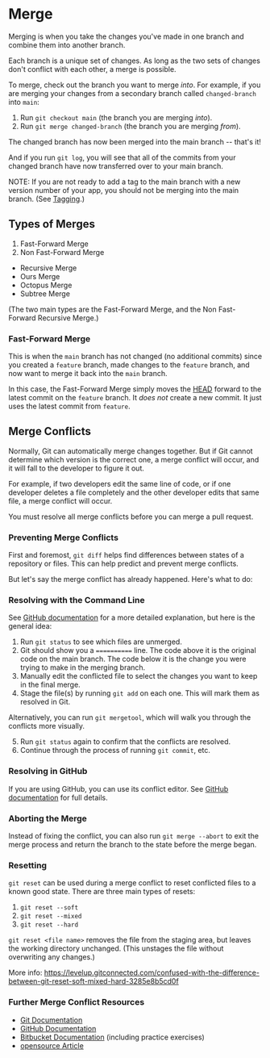 # Merge

Merging is when you take the changes you've made in one branch and combine them into another branch.

Each branch is a unique set of changes.  As long as the two sets of changes don't conflict with each other, a merge is possible.

To merge, check out the branch you want to merge *into*.  For example, if you are merging your changes from a secondary branch called `changed-branch` into `main`:

1. Run `git checkout main` (the branch you are merging *into*).
2. Run `git merge changed-branch` (the branch you are merging *from*).

The changed branch has now been merged into the main branch -- that's it!

And if you run `git log`, you will see that all of the commits from your changed branch have now transferred over to your main branch.

NOTE: If you are not ready to add a tag to the main branch with a new version number of your app, you should not be merging into the main branch.  (See [Tagging](../tagging.md).)


## Types of Merges

1. Fast-Forward Merge
2. Non Fast-Forward Merge
  - Recursive Merge
  - Ours Merge
  - Octopus Merge
  - Subtree Merge

(The two main types are the Fast-Forward Merge, and the Non Fast-Forward Recursive Merge.)


### Fast-Forward Merge

This is when the `main` branch has not changed (no additional commits) since you created a `feature` branch, made changes to the `feature` branch, and now want to merge it back into the `main` branch.

In this case, the Fast-Forward Merge simply moves the [HEAD](../head/head.md) forward to the latest commit on the `feature` branch.  It *does not* create a new commit.  It just uses the latest commit from `feature`.


## Merge Conflicts

Normally, Git can automatically merge changes together.  But if Git cannot determine which version is the correct one, a merge conflict will occur, and it will fall to the developer to figure it out.

For example, if two developers edit the same line of code, or if one developer deletes a file completely and the other developer edits that same file, a merge conflict will occur.

You must resolve all merge conflicts before you can merge a pull request.


### Preventing Merge Conflicts

First and foremost, `git diff` helps find differences between states of a repository or files.  This can help predict and prevent merge conflicts.

But let's say the merge conflict has already happened.  Here's what to do:


### Resolving with the Command Line

See [GitHub documentation](https://docs.github.com/en/github/collaborating-with-pull-requests/addressing-merge-conflicts/resolving-a-merge-conflict-using-the-command-line) for a more detailed explanation, but here is the general idea:

1. Run `git status` to see which files are unmerged.
2. Git should show you a `==========` line.  The code above it is the original code on the main branch.  The code below it is the change you were trying to make in the merging branch.
3. Manually edit the conflicted file to select the changes you want to keep in the final merge.
4. Stage the file(s) by running `git add` on each one.  This will mark them as resolved in Git.

Alternatively, you can run `git mergetool`, which will walk you through the conflicts more visually.

5. Run `git status` again to confirm that the conflicts are resolved.
6. Continue through the process of running `git commit`, etc.


### Resolving in GitHub

If you are using GitHub, you can use its conflict editor.  See [GitHub documentation](https://docs.github.com/en/github/collaborating-with-pull-requests/addressing-merge-conflicts/resolving-a-merge-conflict-on-github) for full details.


### Aborting the Merge

Instead of fixing the conflict, you can also run `git merge --abort` to exit the merge process and return the branch to the state before the merge began.


### Resetting

`git reset` can be used during a merge conflict to reset conflicted files to a known good state.  There are three main types of resets:

1. `git reset --soft`
2. `git reset --mixed`
3. `git reset --hard`

`git reset <file name>` removes the file from the staging area, but leaves the working directory unchanged.  (This unstages the file without overwriting any changes.)

More info: https://levelup.gitconnected.com/confused-with-the-difference-between-git-reset-soft-mixed-hard-3285e8b5cd0f


### Further Merge Conflict Resources

- [Git Documentation](https://git-scm.com/book/en/v2/Git-Branching-Basic-Branching-and-Merging#_basic_merge_conflicts)
- [GitHub Documentation](https://docs.github.com/en/github/collaborating-with-pull-requests/addressing-merge-conflicts)
- [Bitbucket Documentation](https://www.atlassian.com/git/tutorials/using-branches/merge-conflicts) (including practice exercises)
- [opensource Article](https://opensource.com/article/20/4/git-merge-conflict)